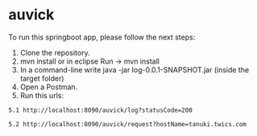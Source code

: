 # auvick
To run this springboot app, please follow the next steps:
  1. Clone the repository.
  2. mvn install or in eclipse Run -> mvn install
  3. In a command-line write java -jar log-0.0.1-SNAPSHOT.jar (inside the target folder)
  4. Open a Postman.
  5. Run this urls: 
  
    5.1 http://localhost:8090/auvick/log?statusCode=200
    
    5.2 http://localhost:8090/auvick/request?hostName=tanuki.twics.com
